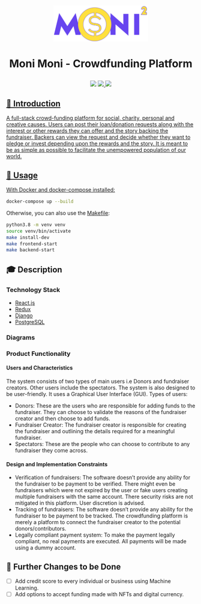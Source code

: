 <p align='center'>
<img width="50%" src='./docs/images/logo.png'>
</p>

<h1>
<p align='center'>
Moni Moni - Crowdfunding Platform
</p>
</h1>

<p align='center'>
<img src="https://github.com/amal-thundiyil/moni-moni/actions/workflows/actions.yml/badge.svg">
<a href="https://github.com/amal-thundiyil/moni-moni/blob/main/LICENSE"><img src="https://img.shields.io/badge/License-MIT-green.svg">
<img src="https://visitor-badge.laobi.icu/badge?page_id=amal-thundiyil.moni-moni">

## 📌 Introduction

A full-stack crowd-funding platform for social, charity, personal and creative causes. Users can post their loan/donation requests along with the interest or other rewards they can offer and the story backing the fundraiser. Backers can view the request and decide whether they want to pledge or invest depending upon the rewards and the story. It is meant to be as simple as possible to facilitate the unempowered population of our world.

## 🤖 Usage

With Docker and docker-compose installed:

```sh
docker-compose up --build
```

Otherwise, you can also use the [Makefile](Makefile):

```sh
python3.8 -m venv venv
source venv/bin/activate
make install-dev
make frontend-start
make backend-start
```

## 🎓 Description

### ️Technology Stack

- [React.js](https://github.com/facebook/react)
- [Redux](https://github.com/reduxjs/redux)
- [Django](https://github.com/django/django)
- [PostgreSQL](https://www.postgresql.org/)

### ️Diagrams




### Product Functionality

#### Users and Characteristics
The system consists of two types of main users i.e Donors and fundraiser creators. Other users include the spectators. The system is also designed to be user-friendly. It uses a Graphical
User Interface (GUI). Types of users:

- Donors: These are the users who are responsible for adding funds to the fundraiser. They can choose to validate the reasons of the fundraiser creator and then choose to add funds.
- Fundraiser Creator: The fundraiser creator is responsible for creating the fundraiser and outlining the details required for a meaningful fundraiser.
- Spectators: These are the people who can choose to contribute to any fundraiser they come across.

#### Design and Implementation Constraints
- Verification of fundraisers: The software doesn’t provide any ability for the fundraiser to be payment to be verified. There might even be fundraisers which were not expired by the user or fake users creating multiple fundraisers with the same account. There security risks are not mitigated in this platform. User discretion is advised.
- Tracking of fundraisers: The software doesn’t provide any ability for the fundraiser to be payment to be tracked. The crowdfunding platform is merely a platform to connect the fundraiser creator to the potential donors/contributors.
- Legally compliant payment system: To make the payment legally compliant, no real payments are executed. All payments will be made using a dummy account.


## 📝 Further Changes to be Done

- [ ] Add credit score to every individual or business using Machine Learning.
- [ ] Add options to accept funding made with NFTs and digital currency.
